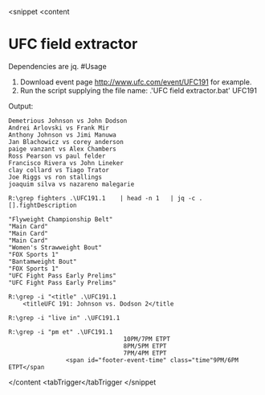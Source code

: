 <snippet
  <content
# UFC field extractor
Dependencies are jq.
#Usage
1. Download event page http://www.ufc.com/event/UFC191 for example.
2. Run the script supplying the file name: 
.'UFC field extractor.bat' UFC191

Output:
```
Demetrious Johnson vs John Dodson
Andrei Arlovski vs Frank Mir
Anthony Johnson vs Jimi Manuwa
Jan Blachowicz vs corey anderson
paige vanzant vs Alex Chambers
Ross Pearson vs paul felder
Francisco Rivera vs John Lineker
clay collard vs Tiago Trator
Joe Riggs vs ron stallings
joaquim silva vs nazareno malegarie

R:\grep fighters .\UFC191.1    | head -n 1   | jq -c .[].fightDescription

"Flyweight Championship Belt"
"Main Card"
"Main Card"
"Main Card"
"Women's Strawweight Bout"
"FOX Sports 1"
"Bantamweight Bout"
"FOX Sports 1"
"UFC Fight Pass Early Prelims"
"UFC Fight Pass Early Prelims"

R:\grep -i "<title" .\UFC191.1
    <titleUFC 191: Johnson vs. Dodson 2</title

R:\grep -i "live in" .\UFC191.1

R:\grep -i "pm et" .\UFC191.1
                                10PM/7PM ETPT
                                8PM/5PM ETPT
                                7PM/4PM ETPT
                <span id="footer-event-time" class="time"9PM/6PM ETPT</span
```

</content
  <tabTrigger</tabTrigger
</snippet